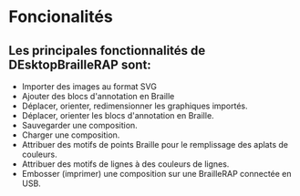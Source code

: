 # Foncionalités

## Les principales fonctionnalités de DEsktopBrailleRAP sont:
- Importer des images au format SVG
- Ajouter des blocs d'annotation en Braille
- Déplacer, orienter, redimensionner les graphiques importés.
- Déplacer, orienter les blocs d'annotation en Braille.
- Sauvegarder une composition.
- Charger une composition.
- Attribuer des motifs de points Braille pour le remplissage des aplats de couleurs.
- Attribuer des motifs de lignes à des couleurs de lignes.
- Embosser (imprimer) une composition sur une BrailleRAP connectée en USB.

